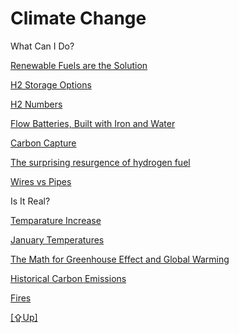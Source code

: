# Climate Change

What Can I Do?

[Renewable Fuels are the Solution](renewable-fuel-is-the-solution.md)

[H2 Storage Options](../../2020/10/h2-storage.md)

[H2 Numbers](../../2020/07/h2-numbers.md)

[Flow Batteries, Built with Iron and Water](../../2018/07/battery-fueled-by-iron-and-water.md)

[Carbon Capture](../../2019/01/carboncapture.md)

[The surprising resurgence of hydrogen fuel](../../2018/11/the-surprising-resurgence-of-hydrogen.md)

[Wires vs Pipes](../../2019/03/wirespipes.md)

Is It Real?

[Temparature Increase](../../2015/08/temp-increase.md)

[January Temperatures](../../2018/01/january-temperatures.md)

[The Math for Greenhouse Effect and Global Warming](../../2019/07/greenhouse-effect-math.md)

[Historical Carbon Emissions](../../2021/07/historical-carbon-emissions.md)

[Fires](fires-history.md)

[[⇪Up]](../..)




